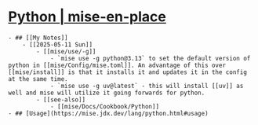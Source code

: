 # [Python | mise-en-place](https://mise.jdx.dev/lang/python.html)
	- ## [[My Notes]]
		- [[2025-05-11 Sun]]
			- [[mise/use/-g]]
				- `mise use -g python@3.13` to set the default version of python in [[mise/Config/mise.toml]]. An advantage of this over [[mise/install]] is that it installs it and updates it in the config at the same time.
				- `mise use -g uv@latest` - this will install [[uv]] as well and mise will utilize it going forwards for python.
			- [[see-also]]
				- [[mise/Docs/Cookbook/Python]]
	- ## [Usage](https://mise.jdx.dev/lang/python.html#usage)